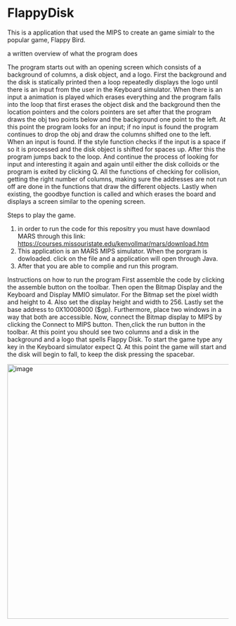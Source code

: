 # FlappyDisk

This is a application that used the MIPS to create an game simialr to the popular game, Flappy Bird. 

a written overview of what the program does

The program starts out with an opening screen which consists of a background of columns, a disk object, and a logo. First the background and the disk is statically printed then a loop repeatedly displays the logo until there is an input from the user in the Keyboard simulator. When there is an input a animation is played which erases everything and the program falls into the loop that first erases the object disk and the background then the location pointers and the colors pointers are set after that the program draws the obj two points below and the background one point to the left. At this point  the program looks for an input; if no input is found the program continues to drop the obj and draw the columns  shifted one to the left.  When an input is found. If the style function checks if the input is a space if so it is processed and the disk object is shifted for spaces up. After this the program jumps back to the loop. And continue the process of looking for  input and interesting it again and again until either the disk colloids or the program is exited by clicking Q. All the functions of checking for collision, getting the right number of columns, making sure the addresses are not run off are done in the functions that draw the different objects. Lastly when existing, the goodbye function is called and which erases the board and displays a screen similar to the opening screen. 

Steps to play the game. 
1. in order to run the code for this repositry you must have downlaod MARS through this link: https://courses.missouristate.edu/kenvollmar/mars/download.htm
2. This application is an MARS MIPS simulator. When the porgram is dowloaded. click on the file and a application will open through Java. 
3. After that you are able to complie and run this program. 

Instructions on how to run the program
First assemble the code by clicking the assemble button on the toolbar. Then open
the Bitmap Display  and the Keyboard and Display MMIO simulator. For the Bitmap set the pixel width and height to 4. Also set the display height and width to 256. Lastly set the base address to 0X10008000 ($gp). Furthermore, place two windows in a way that both are accessible. Now, connect the Bitmap display to MIPS by clicking the Connect to MIPS button. Then,click the run button in the toolbar. At this point you should see two columns and a disk in the background and a logo that spells Flappy Disk. To start the game type any key in the  Keyboard simulator expect Q. At this point the game will start and the disk will begin to fall, to keep the disk pressing the spacebar. 

<img width="580" alt="image" src="https://user-images.githubusercontent.com/112025372/220145751-68da52f8-1f89-49d3-9052-9ec5b681149b.png">

